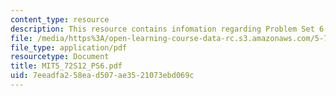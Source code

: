 ```yaml
---
content_type: resource
description: This resource contains infomation regarding Problem Set 6.
file: /media/https%3A/open-learning-course-data-rc.s3.amazonaws.com/5-72-statistical-mechanics-spring-2012/7eeadfa258ead507ae3521073ebd069c_MIT5_72S12_PS6.pdf
file_type: application/pdf
resourcetype: Document
title: MIT5_72S12_PS6.pdf
uid: 7eeadfa2-58ea-d507-ae35-21073ebd069c
---
```

